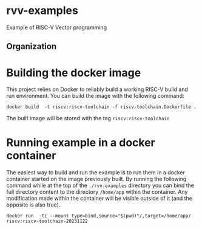 # rvv-examples
Example of RISC-V Vector programming

## Organization

# Building the docker image

This project relies on Docker to reliably build a working RISC-V build and run environment.
You can build the image with the following command:

```
docker build  -t riscv:riscv-toolchain -f riscv-toolchain.Dockerfile . 
```

The built image will be stored with the tag `riscv:riscv-toolchain`

# Running example in a docker container

The easiest way to build and run the example is to run them in a docker container started on the image previously built.
By running the following command while at the top of the `./rvv-examples` directory you can bind the full directory content to the directory `/home/app` within the container. Any modification made within the container will be visible outside of it (and the opposite is also true).

```
docker run  -ti --mount type=bind,source="$(pwd)"/,target=/home/app/ riscv:riscv-toolchain-20231122
```
